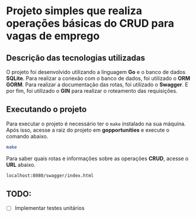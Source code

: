 # Projeto simples que realiza operações básicas do CRUD para vagas de emprego

## Descrição das tecnologias utilizadas
O projeto foi desenvolvido utilizando a linguagem **Go** e o banco de dados **SQLite**. Para realizar a conexão com o banco de dados, foi utilizado o **ORM GORM**. Para realizar a documentação das rotas, foi utilizado o **Swagger**. E por fim, foi utilizado o **GIN** para realizar o roteamento das requisições.

## Executando o projeto

Para executar o projeto é necessário ter o `make` instalado na sua máquina. Após isso, acesse a raiz do projeto em **gopportunities** e execute o comando abaixo.
```bash
make
```

Para saber quais rotas e informações sobre as operações **CRUD**, acesse o **URL** abaixo.
```bash
localhost:8080/swagger/index.html
```

## TODO:
- [ ] Implementar testes unitários